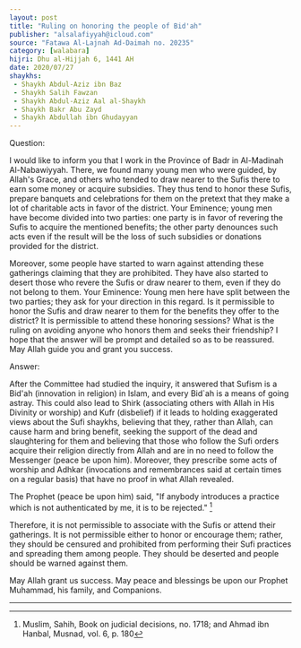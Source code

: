 ```yaml
---
layout: post
title: "Ruling on honoring the people of Bid'ah"
publisher: "alsalafiyyah@icloud.com"
source: "Fatawa Al-Lajnah Ad-Daimah no. 20235"
category: [walabara]
hijri: Dhu al-Hijjah 6, 1441 AH
date: 2020/07/27
shaykhs: 
 - Shaykh Abdul-Aziz ibn Baz
 - Shaykh Salih Fawzan
 - Shaykh Abdul-Aziz Aal al-Shaykh
 - Shaykh Bakr Abu Zayd
 - Shaykh Abdullah ibn Ghudayyan
---
```


Question: 
 
I would like to inform you that I work in the Province of Badr in Al-Madinah Al-Nabawiyyah. There, we found many young men who were guided, by Allah's Grace, and others who tended to draw nearer to the Sufis there to earn some money or acquire subsidies. They thus tend to honor these Sufis, prepare banquets and celebrations for them on the pretext that they make a lot of charitable acts in favor of the district.
Your Eminence; young men have become divided into two parties: one party is in favor of revering the Sufis to acquire the mentioned benefits; the other party denounces such acts even if the result will be the loss of such subsidies or donations provided for the district. 

Moreover, some people have started to warn against attending these gatherings claiming that they are prohibited. They have also started to desert those who revere the Sufis or draw nearer to them, even if they do not belong to them.
Your Eminence: Young men here have split between the two parties; they ask for your direction in this regard. Is it permissible to honor the Sufis and draw nearer to them for the benefits they offer to the district? It is permissible to attend these honoring sessions? What is the ruling on avoiding anyone who honors them and seeks their friendship? I hope that the answer will be prompt and detailed so as to be reassured. May Allah guide you and grant you success.

Answer:

After the Committee had studied the inquiry, it answered that Sufism is a Bid'ah (innovation in religion) in Islam, and every Bid`ah is a means of going astray. This could also lead to Shirk (associating others with Allah in His Divinity or worship) and Kufr (disbelief) if it leads to holding exaggerated views about the Sufi shaykhs, believing that they, rather than Allah, can cause harm and bring benefit, seeking the support of the dead and slaughtering for them and believing that those who follow the Sufi orders acquire their religion directly from Allah and are in no need to follow the Messenger (peace be upon him). Moreover, they prescribe some acts of worship and Adhkar (invocations and remembrances said at certain times on a regular basis) that have no proof in what Allah revealed. 

The Prophet (peace be upon him) said, "If anybody introduces a practice which is not authenticated by me, it is to be rejected." [^1]

Therefore, it is not permissible to associate with the Sufis or attend their gatherings. It is not permissible either to honor or encourage them; rather, they should be censured and prohibited from performing their Sufi practices and spreading them among people. They should be deserted and people should be warned against them.

May Allah grant us success. May peace and blessings be upon our Prophet Muhammad, his family, and Companions.

---

[^1]: Muslim, Sahih, Book on judicial decisions, no. 1718; and Ahmad ibn Hanbal, Musnad, vol. 6, p. 180
